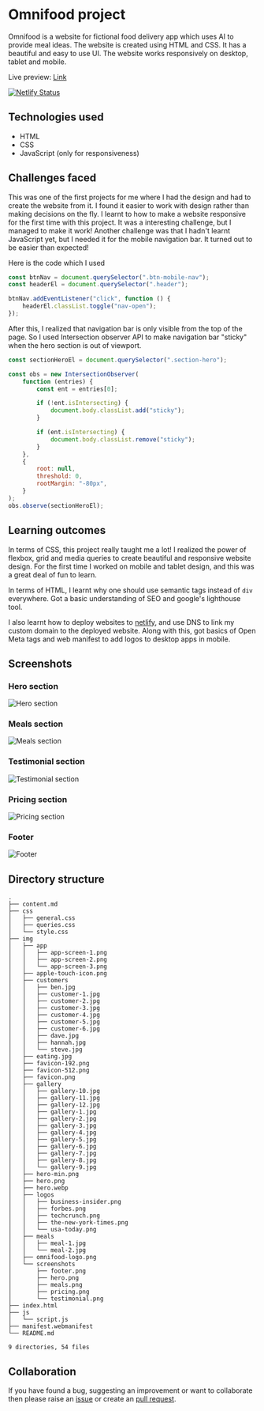 # Omnifood project
Omnifood is a website for fictional food delivery app which uses AI to provide meal ideas. The website is created using HTML and CSS. It has a beautiful and easy to use UI. The website works responsively on desktop, tablet and mobile.

Live preview: [Link](https://omnifood.darshanvaishya.xyz)

[![Netlify Status](https://api.netlify.com/api/v1/badges/d964c6db-6ba5-476a-b581-67ef3bb2d2d6/deploy-status)](https://app.netlify.com/sites/naughty-poincare-2c7926/deploys)

## Technologies used
+ HTML
+ CSS
+ JavaScript (only for responsiveness)

## Challenges faced
This was one of the first projects for me where I had the design and had to create the website from it. I found it easier to work with design rather than making decisions on the fly. I learnt to how to make a website responsive for the first time with this project. It was a interesting challenge, but I managed to make it work! Another challenge was that I hadn't learnt JavaScript yet, but I needed it for the mobile navigation bar. It turned out to be easier than expected!

Here is the code which I used

```js
const btnNav = document.querySelector(".btn-mobile-nav");
const headerEl = document.querySelector(".header");

btnNav.addEventListener("click", function () {
	headerEl.classList.toggle("nav-open");
});
```

After this, I realized that navigation bar is only visible from the top of the page. So I used Intersection observer API to make navigation bar "sticky" when the hero section is out of viewport.

```js
const sectionHeroEl = document.querySelector(".section-hero");

const obs = new IntersectionObserver(
	function (entries) {
		const ent = entries[0];

		if (!ent.isIntersecting) {
			document.body.classList.add("sticky");
		}

		if (ent.isIntersecting) {
			document.body.classList.remove("sticky");
		}
	},
	{
		root: null,
		threshold: 0,
		rootMargin: "-80px",
	}
);
obs.observe(sectionHeroEl);
```

## Learning outcomes

In terms of CSS, this project really taught me a lot! I realized the power of flexbox, grid and media queries to create beautiful and responsive website design. For the first time I worked on mobile and tablet design, and this was a great deal of fun to learn.

In terms of HTML, I learnt why one should use semantic tags instead of ```div``` everywhere. Got a basic understanding of SEO and google's lighthouse tool.

I also learnt how to deploy websites to [netlify](https://www.netlify.com/), and use DNS to link my custom domain to the deployed website. Along with this, got basics of Open Meta tags and web manifest to add logos to desktop apps in mobile.
## Screenshots

### Hero section
![Hero section](./img/screenshots/hero.png)
### Meals section
![Meals section](./img/screenshots/meals.png)
### Testimonial section
![Testimonial section](./img/screenshots/testimonial.png)
### Pricing section
![Pricing section](./img/screenshots/pricing.png)
### Footer
![Footer](./img/screenshots/footer.png)
## Directory structure
```
.
├── content.md
├── css
│   ├── general.css
│   ├── queries.css
│   └── style.css
├── img
│   ├── app
│   │   ├── app-screen-1.png
│   │   ├── app-screen-2.png
│   │   └── app-screen-3.png
│   ├── apple-touch-icon.png
│   ├── customers
│   │   ├── ben.jpg
│   │   ├── customer-1.jpg
│   │   ├── customer-2.jpg
│   │   ├── customer-3.jpg
│   │   ├── customer-4.jpg
│   │   ├── customer-5.jpg
│   │   ├── customer-6.jpg
│   │   ├── dave.jpg
│   │   ├── hannah.jpg
│   │   └── steve.jpg
│   ├── eating.jpg
│   ├── favicon-192.png
│   ├── favicon-512.png
│   ├── favicon.png
│   ├── gallery
│   │   ├── gallery-10.jpg
│   │   ├── gallery-11.jpg
│   │   ├── gallery-12.jpg
│   │   ├── gallery-1.jpg
│   │   ├── gallery-2.jpg
│   │   ├── gallery-3.jpg
│   │   ├── gallery-4.jpg
│   │   ├── gallery-5.jpg
│   │   ├── gallery-6.jpg
│   │   ├── gallery-7.jpg
│   │   ├── gallery-8.jpg
│   │   └── gallery-9.jpg
│   ├── hero-min.png
│   ├── hero.png
│   ├── hero.webp
│   ├── logos
│   │   ├── business-insider.png
│   │   ├── forbes.png
│   │   ├── techcrunch.png
│   │   ├── the-new-york-times.png
│   │   └── usa-today.png
│   ├── meals
│   │   ├── meal-1.jpg
│   │   └── meal-2.jpg
│   ├── omnifood-logo.png
│   └── screenshots
│       ├── footer.png
│       ├── hero.png
│       ├── meals.png
│       ├── pricing.png
│       └── testimonial.png
├── index.html
├── js
│   └── script.js
├── manifest.webmanifest
└── README.md

9 directories, 54 files
```

## Collaboration

If you have found a bug, suggesting an improvement or want to collaborate then please raise an [issue](https://github.com/DarshanVaishya/omnifood/issues) or create an [pull request](https://github.com/DarshanVaishya/omnifood/pulls).